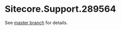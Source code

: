 # Sitecore.Support.289564

See [master branch](https://github.com/sitecoresupport/Sitecore.Support.289564) for details.